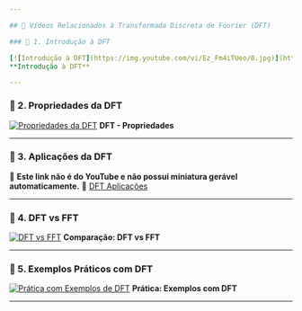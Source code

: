 ```yaml
---

## 🎥 Vídeos Relacionados à Transformada Discreta de Fourier (DFT)

### 🔹 1. Introdução à DFT

[![Introdução à DFT](https://img.youtube.com/vi/Ez_Fm4iTUeo/0.jpg)](https://youtu.be/Ez_Fm4iTUeo)
**Introdução à DFT**

---
```


### 🔹 2. Propriedades da DFT

[![Propriedades da DFT](https://img.youtube.com/vi/ICE877L2XT0/0.jpg)](https://youtu.be/ICE877L2XT0)
**DFT - Propriedades**

---

### 🔹 3. Aplicações da DFT

🚫 **Este link não é do YouTube e não possui miniatura gerável automaticamente.**
🔗 [DFT Aplicações](https://example.com/dft-applications)

---

### 🔹 4. DFT vs FFT

[![DFT vs FFT](https://img.youtube.com/vi/BPf_pw_1Mg4/0.jpg)](https://youtu.be/BPf_pw_1Mg4)
**Comparação: DFT vs FFT**

---

### 🔹 5. Exemplos Práticos com DFT

[![Prática com Exemplos de DFT](https://img.youtube.com/vi/FRUepguQXRc/0.jpg)](https://youtu.be/FRUepguQXRc?list=PLfuiSoAvtFWdDiWmUxA1jIsNEbwZCbyvB)
**Prática: Exemplos com DFT**

---
